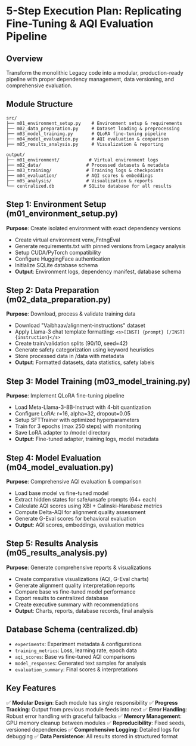 # 5-Step Execution Plan: Replicating Fine-Tuning & AQI Evaluation Pipeline

## Overview

Transform the monolithic Legacy code into a modular, production-ready pipeline with proper dependency management, data versioning, and comprehensive evaluation.

## Module Structure

```
src/
├── m01_environment_setup.py    # Environment setup & requirements
├── m02_data_preparation.py     # Dataset loading & preprocessing
├── m03_model_training.py       # QLoRA fine-tuning pipeline
├── m04_model_evaluation.py     # AQI evaluation & comparison
├── m05_results_analysis.py     # Visualization & reporting

output/
├── m01_environment/           # Virtual environment logs
├── m02_data/                 # Processed datasets & metadata
├── m03_training/             # Training logs & checkpoints
├── m04_evaluation/           # AQI scores & embeddings
├── m05_analysis/             # Visualization & reports
└── centralized.db           # SQLite database for all results
```

## Step 1: Environment Setup (m01_environment_setup.py)

**Purpose**: Create isolated environment with exact dependency versions
- Create virtual environment venv_FntngEval
- Generate requirements.txt with pinned versions from Legacy analysis
- Setup CUDA/PyTorch compatibility
- Configure HuggingFace authentication
- Initialize SQLite database schema
- **Output**: Environment logs, dependency manifest, database schema

## Step 2: Data Preparation (m02_data_preparation.py)

**Purpose**: Download, process & validate training data
- Download "Vaibhaav/alignment-instructions" dataset
- Apply Llama-3 chat template formatting: `<s>[INST] {prompt} [/INST] {instruction}</s>`
- Create train/validation splits (90/10, seed=42)
- Generate safety categorization using keyword heuristics
- Store processed data in /data with metadata
- **Output**: Formatted datasets, data statistics, safety labels

## Step 3: Model Training (m03_model_training.py)

**Purpose**: Implement QLoRA fine-tuning pipeline
- Load Meta-Llama-3-8B-Instruct with 4-bit quantization
- Configure LoRA: r=16, alpha=32, dropout=0.05
- Setup SFTTrainer with optimized hyperparameters
- Train for 3 epochs (max 250 steps) with monitoring
- Save LoRA adapter to /model directory
- **Output**: Fine-tuned adapter, training logs, model metadata

## Step 4: Model Evaluation (m04_model_evaluation.py)

**Purpose**: Comprehensive AQI evaluation & comparison
- Load base model vs fine-tuned model
- Extract hidden states for safe/unsafe prompts (64+ each)
- Calculate AQI scores using XBI + Calinski-Harabasz metrics
- Compute Delta-AQI for alignment quality assessment
- Generate G-Eval scores for behavioral evaluation
- **Output**: AQI scores, embeddings, evaluation metrics

## Step 5: Results Analysis (m05_results_analysis.py)

**Purpose**: Generate comprehensive reports & visualizations
- Create comparative visualizations (AQI, G-Eval charts)
- Generate alignment quality interpretation reports
- Compare base vs fine-tuned model performance
- Export results to centralized database
- Create executive summary with recommendations
- **Output**: Charts, reports, database records, final analysis

## Database Schema (centralized.db)

- `experiments`: Experiment metadata & configurations
- `training_metrics`: Loss, learning rate, epoch data
- `aqi_scores`: Base vs fine-tuned AQI comparisons
- `model_responses`: Generated text samples for analysis
- `evaluation_summary`: Final scores & interpretations

## Key Features

✅ **Modular Design**: Each module has single responsibility
✅ **Progress Tracking**: Output from previous module feeds into next
✅ **Error Handling**: Robust error handling with graceful fallbacks
✅ **Memory Management**: GPU memory cleanup between modules
✅ **Reproducibility**: Fixed seeds, versioned dependencies
✅ **Comprehensive Logging**: Detailed logs for debugging
✅ **Data Persistence**: All results stored in structured format